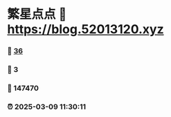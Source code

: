 # 繁星点点 :link: https://blog.52013120.xyz 
### :page_facing_up: [36](https://blog.52013120.xyz/tag.html) 
### :speech_balloon: 3 
### :hibiscus: 147470 
### :alarm_clock: 2025-03-09 11:30:11 
